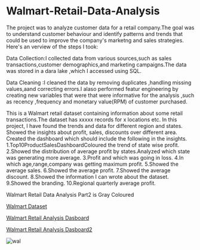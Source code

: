 # Walmart-Retail-Data-Analysis
The project was to analyze customer data for a retail company.The goal was to understand customer behaviour and identify patterns and trends that could be used to improve the company's marketng and sales strategies.
Here's an verview of the steps I took:

Data Collection:I collected data from various sources,such as sales transactions,customer  demographics,and marketing campaigns.The data was stored in a dara lake ,which I accessed using SQL.

Data Cleaning :I cleaned the data by removing duplicates ,handling missing values,aand correcting errors.I alaso performed featur engineering by creating new variables that were that were informative for the analysis ,such as recency ,frequency and monetary value(RPM) of customer purchased.

This is a Walmart retail dataset containing information about some retail transactions.The dataset has xxxxx records for x locations etc.
In this project, I have found the trends and data for different region and states. Showed the insights about profit, sales, discounts over different area.
Created the dashboard which should include the following in the insights.
1.Top10ProductSalesDashboardColoured the trend of state wise profit.
2.Showed the distribution of average profit by states.Analyzed which state was generating more average.
3.Profit and which was going in loss.
4.In which age,range,company was getting maximum profit.
5.Showed the average sales.
6.Showed the average profit.
7.Showed the average discount.
8.Showed the information I can wrote about the dataset.
9.Showed the branding.
10.Regional quarterly average profit.

Walmart Retail Data Analysis Part2 is Gray Coloured

[Walmart Dataset](https://drive.google.com/file/d/1AmpTGttdPZa_bxSdXodFsTIaHsOSP62h/view)

[Walmart Retail Analysis Dasboard](https://public.tableau.com/app/profile/sajal.jain4190/viz/WalmartRetailDataAnalysis_16734560211150/Dashboard1)

[Walmart Retail Analysis Dasboard2](https://public.tableau.com/app/profile/sajal.jain4190/viz/WalmartRentalDataAnalysisPart2/Dashboard1)

![wal](https://user-images.githubusercontent.com/106689439/212522619-ba8ac73e-7146-46ca-838e-6543b7ff7711.jpg)



